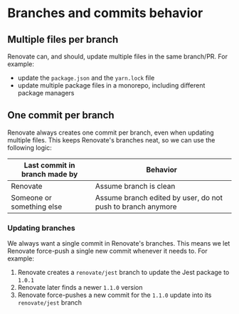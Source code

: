 # Branches and commits behavior

## Multiple files per branch

Renovate can, and should, update multiple files in the same branch/PR.
For example:

- update the `package.json` and the `yarn.lock` file
- update multiple package files in a monorepo, including different package managers

## One commit per branch

Renovate always creates one commit per branch, even when updating multiple files.
This keeps Renovate's branches neat, so we can use the following logic:

| Last commit in branch made by | Behavior                                                    |
| ----------------------------- | ----------------------------------------------------------- |
| Renovate                      | Assume branch is clean                                      |
| Someone or something else     | Assume branch edited by user, do not push to branch anymore |

### Updating branches

We always want a single commit in Renovate's branches.
This means we let Renovate force-push a single new commit whenever it needs to.
For example:

1. Renovate creates a `renovate/jest` branch to update the Jest package to `1.0.1`
2. Renovate later finds a newer `1.1.0` version
3. Renovate force-pushes a new commit for the `1.1.0` update into its `renovate/jest` branch
